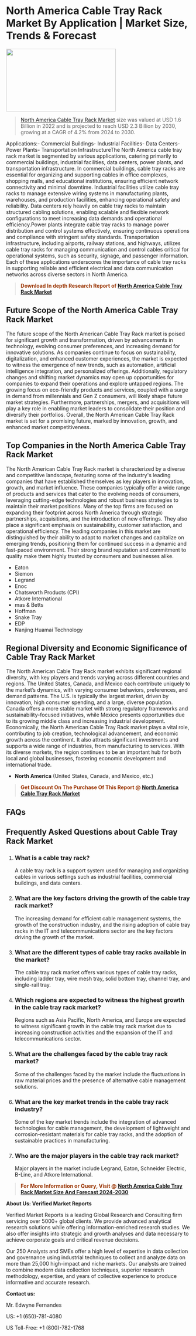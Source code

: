 <p><h1>North America Cable Tray Rack Market By Application | Market Size, Trends & Forecast</h1><p><img class="aligncenter size-medium wp-image-105565" src="https://ffe5etoiles.com/wp-content/uploads/2025/01/MST7-300x171.png" alt="" width="300" height="171" /></p><blockquote><p><a href="https://www.verifiedmarketreports.com/download-sample/?rid=491612&utm_source=Github-NA&utm_medium=377" target="_blank">North America Cable Tray Rack Market</a> size was valued at USD 1.6 Billion in 2022 and is projected to reach USD 2.3 Billion by 2030, growing at a CAGR of 4.2% from 2024 to 2030.</p></blockquote>Applications:- Commercial Buildings- Industrial Facilities- Data Centers- Power Plants- Transportation InfrastructureThe North America cable tray rack market is segmented by various applications, catering primarily to commercial buildings, industrial facilities, data centers, power plants, and transportation infrastructure. In commercial buildings, cable tray racks are essential for organizing and supporting cables in office complexes, shopping malls, and educational institutions, ensuring efficient network connectivity and minimal downtime. Industrial facilities utilize cable tray racks to manage extensive wiring systems in manufacturing plants, warehouses, and production facilities, enhancing operational safety and reliability. Data centers rely heavily on cable tray racks to maintain structured cabling solutions, enabling scalable and flexible network configurations to meet increasing data demands and operational efficiency.Power plants integrate cable tray racks to manage power distribution and control systems effectively, ensuring continuous operations and compliance with stringent safety standards. Transportation infrastructure, including airports, railway stations, and highways, utilizes cable tray racks for managing communication and control cables critical for operational systems, such as security, signage, and passenger information. Each of these applications underscores the importance of cable tray racks in supporting reliable and efficient electrical and data communication networks across diverse sectors in North America.</p><blockquote><p><span style="color: #993300;"><strong>Download In depth Research Report of <a href="https://www.verifiedmarketreports.com/download-sample/?rid=491612&utm_source=Github-NA&utm_medium=377">North America Cable Tray Rack Market</a></strong></span></p></blockquote><h2>Future Scope of the North America Cable Tray Rack Market</h2><p>The future scope of the North American Cable Tray Rack market is poised for significant growth and transformation, driven by advancements in technology, evolving consumer preferences, and increasing demand for innovative solutions. As companies continue to focus on sustainability, digitalization, and enhanced customer experiences, the market is expected to witness the emergence of new trends, such as automation, artificial intelligence integration, and personalized offerings. Additionally, regulatory changes and shifting market dynamics may open up opportunities for companies to expand their operations and explore untapped regions. The growing focus on eco-friendly products and services, coupled with a surge in demand from millennials and Gen Z consumers, will likely shape future market strategies. Furthermore, partnerships, mergers, and acquisitions will play a key role in enabling market leaders to consolidate their position and diversify their portfolios. Overall, the North American Cable Tray Rack market is set for a promising future, marked by innovation, growth, and enhanced market competitiveness.</p><h2>Top Companies in the North America Cable Tray Rack Market</h2><p>The North American Cable Tray Rack market is characterized by a diverse and competitive landscape, featuring some of the industry's leading companies that have established themselves as key players in innovation, growth, and market influence. These companies typically offer a wide range of products and services that cater to the evolving needs of consumers, leveraging cutting-edge technologies and robust business strategies to maintain their market positions. Many of the top firms are focused on expanding their footprint across North America through strategic partnerships, acquisitions, and the introduction of new offerings. They also place a significant emphasis on sustainability, customer satisfaction, and operational efficiency. The leading companies in this market are distinguished by their ability to adapt to market changes and capitalize on emerging trends, positioning them for continued success in a dynamic and fast-paced environment. Their strong brand reputation and commitment to quality make them highly trusted by consumers and businesses alike.</p><p><ul><li>Eaton </li><li> Siemon </li><li> Legrand </li><li> Enoc </li><li> Chatsworth Products (CPI) </li><li> Atkore International </li><li> mas & Betts </li><li> Hoffman </li><li> Snake Tray </li><li> EDP </li><li> Nanjing Huamai Technology</li></ul></p><h2>Regional Diversity and Economic Significance of Cable Tray Rack Market</h2><p>The North American Cable Tray Rack market exhibits significant regional diversity, with key players and trends varying across different countries and regions. The United States, Canada, and Mexico each contribute uniquely to the market’s dynamics, with varying consumer behaviors, preferences, and demand patterns. The U.S. is typically the largest market, driven by innovation, high consumer spending, and a large, diverse population. Canada offers a more stable market with strong regulatory frameworks and sustainability-focused initiatives, while Mexico presents opportunities due to its growing middle class and increasing industrial development. Economically, the North American Cable Tray Rack market plays a vital role, contributing to job creation, technological advancement, and economic growth across the continent. It also attracts significant investments and supports a wide range of industries, from manufacturing to services. With its diverse markets, the region continues to be an important hub for both local and global businesses, fostering economic development and international trade.</p><ul> <li><strong>North America</strong> (United States, Canada, and Mexico, etc.)</li></ul><blockquote><p><span style="color: #993300;"><strong>Get Discount On The Purchase Of This Report @ <a href="https://www.verifiedmarketreports.com/ask-for-discount/?rid=491612&utm_source=Github-NA&utm_medium=377">North America Cable Tray Rack Market</a></strong></span></p></blockquote><h2>FAQs</h2><p><h2>Frequently Asked Questions about Cable Tray Rack Market</h1><ol> <li> <h3>What is a cable tray rack?</div><div></h3> <p>A cable tray rack is a support system used for managing and organizing cables in various settings such as industrial facilities, commercial buildings, and data centers.</p> </li> <li> <h3>What are the key factors driving the growth of the cable tray rack market?</div><div></h3> <p>The increasing demand for efficient cable management systems, the growth of the construction industry, and the rising adoption of cable tray racks in the IT and telecommunications sector are the key factors driving the growth of the market.</p> </li> <li> <h3>What are the different types of cable tray racks available in the market?</div><div></h3> <p>The cable tray rack market offers various types of cable tray racks, including ladder tray, wire mesh tray, solid bottom tray, channel tray, and single-rail tray.</p> </li> <li> <h3>Which regions are expected to witness the highest growth in the cable tray rack market?</div><div></h3> <p>Regions such as Asia Pacific, North America, and Europe are expected to witness significant growth in the cable tray rack market due to increasing construction activities and the expansion of the IT and telecommunications sector.</p> </li> <li> <h3>What are the challenges faced by the cable tray rack market?</div><div></h3> <p>Some of the challenges faced by the market include the fluctuations in raw material prices and the presence of alternative cable management solutions.</p> </li> <li> <h3>What are the key market trends in the cable tray rack industry?</div><div></h3> <p>Some of the key market trends include the integration of advanced technologies for cable management, the development of lightweight and corrosion-resistant materials for cable tray racks, and the adoption of sustainable practices in manufacturing.</p> </li> <li> <h3>Who are the major players in the cable tray rack market?</div><div></h3> <p>Major players in the market include Legrand, Eaton, Schneider Electric, B-Line, and Atkore International.</p> </li></ol></body></html></p><blockquote><p><span style="color: #993300;"><strong>For More Information or Query, Visit @ <a href="https://www.verifiedmarketreports.com/product/cable-tray-rack-market-size-and-forecast/">North America Cable Tray Rack Market Size And Forecast 2024-2030</a></strong></span></p></blockquote><p><strong>About Us: Verified Market Reports</strong></p><p>Verified Market Reports is a leading Global Research and Consulting firm servicing over 5000+ global clients. We provide advanced analytical research solutions while offering information-enriched research studies. We also offer insights into strategic and growth analyses and data necessary to achieve corporate goals and critical revenue decisions.</p><p>Our 250 Analysts and SMEs offer a high level of expertise in data collection and governance using industrial techniques to collect and analyze data on more than 25,000 high-impact and niche markets. Our analysts are trained to combine modern data collection techniques, superior research methodology, expertise, and years of collective experience to produce informative and accurate research.</p><p><strong>Contact us:</strong></p><p>Mr. Edwyne Fernandes</p><p>US: +1 (650)-781-4080</p><p>US Toll-Free: +1 (800)-782-1768</p>
